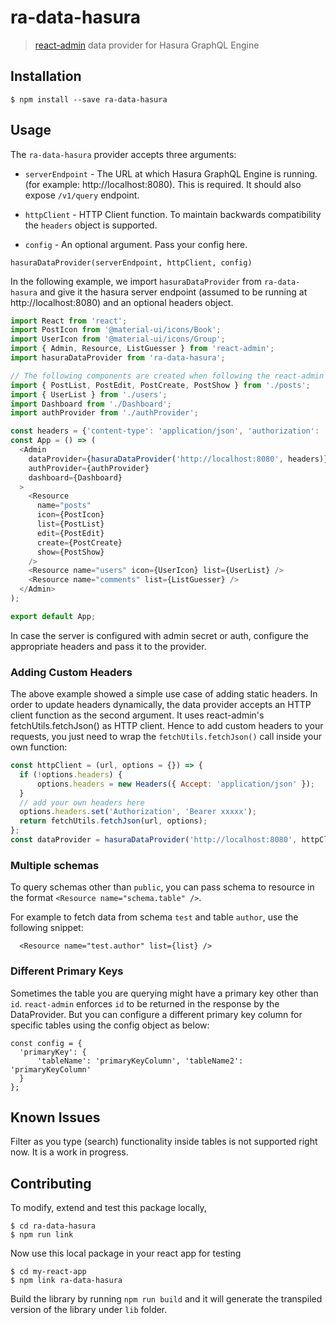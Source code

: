 # ra-data-hasura

> [react-admin](https://github.com/marmelab/react-admin) data provider for Hasura GraphQL Engine

## Installation

```
$ npm install --save ra-data-hasura
```

## Usage

The `ra-data-hasura` provider accepts three arguments:

- `serverEndpoint` - The URL at which Hasura GraphQL Engine is running. (for example: http://localhost:8080). This is required. It should also expose `/v1/query` endpoint.

- `httpClient` - HTTP Client function. To maintain backwards compatibility the `headers` object is supported.

- `config` - An optional argument. Pass your config here.

```
hasuraDataProvider(serverEndpoint, httpClient, config)
```

In the following example, we import `hasuraDataProvider` from `ra-data-hasura` and give it the hasura server endpoint (assumed to be running at http://localhost:8080) and an optional headers object.

```js
import React from 'react';
import PostIcon from '@material-ui/icons/Book';
import UserIcon from '@material-ui/icons/Group';
import { Admin, Resource, ListGuesser } from 'react-admin';
import hasuraDataProvider from 'ra-data-hasura';

// The following components are created when following the react-admin tutorial
import { PostList, PostEdit, PostCreate, PostShow } from './posts';
import { UserList } from './users';
import Dashboard from './Dashboard';
import authProvider from './authProvider';

const headers = {'content-type': 'application/json', 'authorization': 'bearer <token>'};
const App = () => (
  <Admin
    dataProvider={hasuraDataProvider('http://localhost:8080', headers)}
    authProvider={authProvider}
    dashboard={Dashboard}
  >
    <Resource
      name="posts"
      icon={PostIcon}
      list={PostList}
      edit={PostEdit}
      create={PostCreate}
      show={PostShow}
    />
    <Resource name="users" icon={UserIcon} list={UserList} />
    <Resource name="comments" list={ListGuesser} />
  </Admin>
);

export default App;

```

In case the server is configured with admin secret or auth, configure the appropriate headers and pass it to the provider.

### Adding Custom Headers

The above example showed a simple use case of adding static headers. In order to update headers dynamically, the data provider accepts an HTTP client function as the second argument. It uses react-admin's fetchUtils.fetchJson() as HTTP client. Hence to add custom headers to your requests, you just need to wrap the `fetchUtils.fetchJson()` call inside your own function: 

```javascript
const httpClient = (url, options = {}) => {
  if (!options.headers) {
      options.headers = new Headers({ Accept: 'application/json' });
  }
  // add your own headers here
  options.headers.set('Authorization', 'Bearer xxxxx');
  return fetchUtils.fetchJson(url, options);
};
const dataProvider = hasuraDataProvider('http://localhost:8080', httpClient);
```

### Multiple schemas

To query schemas other than `public`, you can pass schema to resource in the format
 `<Resource name="schema.table" />`.

For example to fetch data from schema `test` and table `author`, use the following snippet:

```
  <Resource name="test.author" list={list} />
```

### Different Primary Keys

Sometimes the table you are querying might have a primary key other than `id`. `react-admin` enforces `id` to be returned in the response by the DataProvider. But you can configure a different primary key column for specific tables using the config object as below:

```
const config = { 
  'primaryKey': { 
      'tableName': 'primaryKeyColumn', 'tableName2': 'primaryKeyColumn' 
  } 
};
```

## Known Issues

Filter as you type (search) functionality inside tables is not supported right now. It is a work in progress.

## Contributing

To modify, extend and test this package locally,

```
$ cd ra-data-hasura
$ npm run link
```

Now use this local package in your react app for testing
```
$ cd my-react-app
$ npm link ra-data-hasura
```

Build the library by running `npm run build` and it will generate the transpiled version of the library under `lib` folder.


